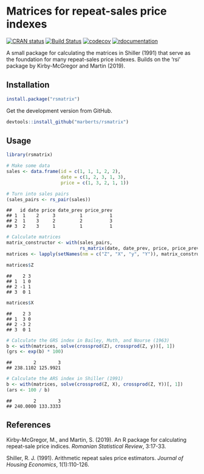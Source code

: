 
<!-- README.md is generated from README.Rmd. Please edit that file. -->

# Matrices for repeat-sales price indexes

<!-- Badges -->

[![CRAN
status](https://www.r-pkg.org/badges/version/rsmatrix)](https://cran.r-project.org/package=rsmatrix)
[![Build
Status](https://travis-ci.org/marberts/rsmatrix.svg?branch=master)](https://travis-ci.org/marberts/rsmatrix)
[![codecov](https://codecov.io/gh/marberts/rsmatrix/branch/master/graph/badge.svg)](https://codecov.io/gh/marberts/rsmatrix)
[![rdocumentation](https://www.rdocumentation.org/badges/version/rsmatrix)](https://www.rdocumentation.org/packages/rsmatrix)

A small package for calculating the matrices in Shiller (1991) that
serve as the foundation for many repeat-sales price indexes. Builds on
the ‘rsi’ package by Kirby-McGregor and Martin (2019).

## Installation

``` r
install.package("rsmatrix")
```

Get the development version from GitHub.

``` r
devtools::install_github("marberts/rsmatrix")
```

## Usage

``` r
library(rsmatrix)

# Make some data
sales <- data.frame(id = c(1, 1, 1, 2, 2), 
                    date = c(1, 2, 3, 1, 3), 
                    price = c(1, 3, 2, 1, 1))

# Turn into sales pairs
(sales_pairs <- rs_pair(sales))
```

    ##   id date price date_prev price_prev
    ## 1  1    2     3         1          1
    ## 2  1    3     2         2          3
    ## 3  2    3     1         1          1

``` r
# Calculate matrices
matrix_constructor <- with(sales_pairs, 
                           rs_matrix(date, date_prev, price, price_prev))
matrices <- lapply(setNames(nm = c("Z", "X", "y", "Y")), matrix_constructor)

matrices$Z
```

    ##    2 3
    ## 1  1 0
    ## 2 -1 1
    ## 3  0 1

``` r
matrices$X
```

    ##    2 3
    ## 1  3 0
    ## 2 -3 2
    ## 3  0 1

``` r
# Calculate the GRS index in Bailey, Muth, and Nourse (1963)
b <- with(matrices, solve(crossprod(Z), crossprod(Z, y))[, 1])
(grs <- exp(b) * 100)
```

    ##        2        3 
    ## 238.1102 125.9921

``` r
# Calculate the ARS index in Shiller (1991)
b <- with(matrices, solve(crossprod(Z, X), crossprod(Z, Y))[, 1])
(ars <- 100 / b)
```

    ##        2        3 
    ## 240.0000 133.3333

## References

Kirby-McGregor, M., and Martin, S. (2019). An R package for calculating
repeat-sale price indices. *Romanian Statistical Review*, 3:17-33.

Shiller, R. J. (1991). Arithmetic repeat sales price estimators.
*Journal of Housing Economics*, 1(1):110-126.
